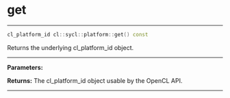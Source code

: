 # get

---

```cpp
cl_platform_id cl::sycl::platform::get() const
```


Returns the underlying cl_platform_id object. 


---
**Parameters:**

**Returns:** The cl_platform_id object usable by the OpenCL API. 

---
